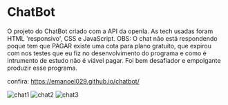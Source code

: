 # ChatBot #

<p>O projeto do ChatBot criado com a API da openIa. As tech usadas foram HTML 'responsivo', CSS e JavaScript. 
OBS: O chat não está respondendo poque tem que PAGAR existe uma cota para plano gratuito, que expirou com nos testes que eu fiz no desenvolvimento do programa e como é intrumento de estudo não é viável pagar. Foi bem desafiador e empolgante produzir esse programa.</p>

confira: https://emanoel029.github.io/chatbot/

![chat1](https://github.com/Emanoel029/chatbot/assets/138140487/1f209185-42db-458b-afd2-82aef14d27c6)
![chat2](https://github.com/Emanoel029/chatbot/assets/138140487/64f314e7-5635-4412-8189-80673b64c211)
![chat3](https://github.com/Emanoel029/chatbot/assets/138140487/093ad28e-acc1-44e6-ade8-13e70bd55929)


